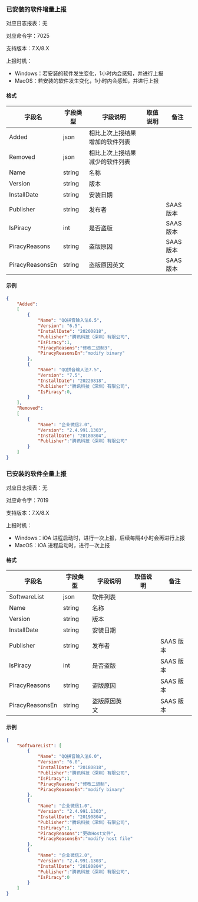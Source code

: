 ### 已安装的软件增量上报

对应日志报表：无

对应命令字：7025

支持版本：7.X/8.X

上报时机：
* Windows：若安装的软件发生变化，1小时内会感知，并进行上报
* MacOS：若安装的软件发生变化，1小时内会感知，并进行上报

#### 格式

| 字段名 | 字段类型 | 字段说明 | 取值说明 | 备注 |
| --- | --- | --- | --- | --- |
| Added | json | 相比上次上报结果增加的软件列表 |  | |
| Removed | json | 相比上次上报结果减少的软件列表 | | |
| Name | string | 名称 |  | |
| Version | string | 版本 | | |
| InstallDate | string | 安装日期 | | |
| Publisher | string | 发布者 | | SAAS 版本 |
| IsPiracy | int | 是否盗版 | | SAAS 版本 |
| PiracyReasons | string | 盗版原因 | | SAAS 版本 |
| PiracyReasonsEn | string | 盗版原因英文 | | SAAS 版本 |

#### 示例

```json
{
    "Added": 
    [
        {
            "Name": "QQ拼音输入法6.5",
            "Version": "6.5",
            "InstallDate": "20200818",
            "Publisher":"腾讯科技（深圳）有限公司",
            "IsPiracy":1,
            "PiracyReasons":"修改二进制3",
            "PiracyReasonsEn":"modify binary"
        },
        {
            "Name": "QQ拼音输入法7.5",
            "Version": "7.5",
            "InstallDate": "20220818",
            "Publisher":"腾讯科技（深圳）有限公司",
            "IsPiracy":0,
        }
    ],
    "Removed":
    [
        {
            "Name": "企业微信2.0",
            "Version": "2.4.991.1303",
            "InstallDate": "20180804",
            "Publisher":"腾讯科技（深圳）有限公司"
        }
    ]
}
```

### 已安装的软件全量上报

对应日志报表：无

对应命令字：7019

支持版本：7.X/8.X

上报时机：
* Windows：iOA 进程启动时，进行一次上报，后续每隔4小时会再进行上报
* MacOS：iOA 进程启动时，进行一次上报

#### 格式

| 字段名 | 字段类型 | 字段说明 | 取值说明 | 备注 |
| --- | --- | --- | --- | --- |
| SoftwareList | json | 软件列表 |  |  |
| Name | string | 名称 |  |  |
| Version | string | 版本 | |  |
| InstallDate | string | 安装日期 | |  |
| Publisher | string | 发布者 | | SAAS 版本 |
| IsPiracy | int | 是否盗版 | | SAAS 版本 |
| PiracyReasons | string | 盗版原因 | | SAAS 版本 |
| PiracyReasonsEn | string | 盗版原因英文 | | SAAS 版本 |

#### 示例

```json
{
    "SoftwareList": [
        {
            "Name": "QQ拼音输入法6.0",
            "Version": "6.0",
            "InstallDate": "20180818",
            "Publisher":"腾讯科技（深圳）有限公司",
            "IsPiracy":1,
            "PiracyReasons":"修改二进制",
            "PiracyReasonsEn":"modify binary"
        },
        {
            "Name": "企业微信1.0",
            "Version": "2.4.991.1303",
            "InstallDate": "20190804",
            "Publisher":"腾讯科技（深圳）有限公司",
            "IsPiracy":1,
            "PiracyReasons":"更改Host文件",
            "PiracyReasonsEn":"modify host file"
        },
        {
            "Name": "企业微信2.0",
            "Version": "2.4.991.1303",
            "InstallDate": "20180804",
            "Publisher":"腾讯科技（深圳）有限公司",
            "IsPiracy":0
        }
    ]
}
```

